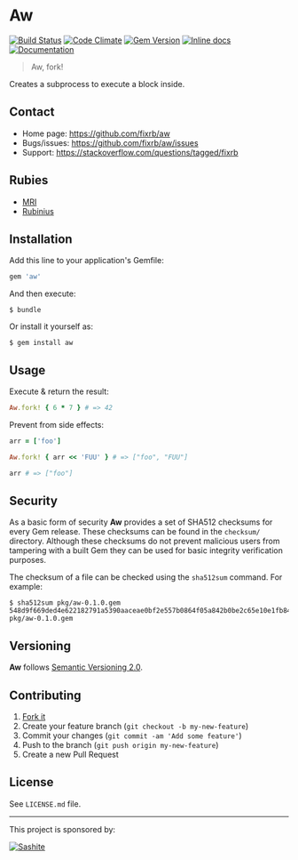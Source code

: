 # Aw

[![Build Status](https://travis-ci.org/fixrb/aw.svg?branch=master)][travis]
[![Code Climate](https://codeclimate.com/github/fixrb/aw/badges/gpa.svg)][codeclimate]
[![Gem Version](https://badge.fury.io/rb/aw.svg)][gem]
[![Inline docs](http://inch-ci.org/github/fixrb/aw.svg?branch=master)][inchpages]
[![Documentation](http://img.shields.io/:yard-docs-38c800.svg)][rubydoc]

> Aw, fork!

Creates a subprocess to execute a block inside.

## Contact

* Home page: https://github.com/fixrb/aw
* Bugs/issues: https://github.com/fixrb/aw/issues
* Support: https://stackoverflow.com/questions/tagged/fixrb

## Rubies

* [MRI](https://www.ruby-lang.org/)
* [Rubinius](http://rubini.us/)

## Installation

Add this line to your application's Gemfile:

```ruby
gem 'aw'
```

And then execute:

    $ bundle

Or install it yourself as:

    $ gem install aw

## Usage

Execute & return the result:

```ruby
Aw.fork! { 6 * 7 } # => 42
```

Prevent from side effects:

```ruby
arr = ['foo']

Aw.fork! { arr << 'FUU' } # => ["foo", "FUU"]

arr # => ["foo"]
```

## Security

As a basic form of security __Aw__ provides a set of SHA512 checksums for
every Gem release.  These checksums can be found in the `checksum/` directory.
Although these checksums do not prevent malicious users from tampering with a
built Gem they can be used for basic integrity verification purposes.

The checksum of a file can be checked using the `sha512sum` command.  For
example:

    $ sha512sum pkg/aw-0.1.0.gem
    548d9f669ded4e622182791a5390aaceae0bf2e557b0864f05a842b0be2c65e10e1fb8499f49a3b9efd0e8eaeb691351b1c670d6316ce49965a99683b1071389  pkg/aw-0.1.0.gem

## Versioning

__Aw__ follows [Semantic Versioning 2.0](http://semver.org/).

## Contributing

1. [Fork it](https://github.com/fixrb/aw/fork)
2. Create your feature branch (`git checkout -b my-new-feature`)
3. Commit your changes (`git commit -am 'Add some feature'`)
4. Push to the branch (`git push origin my-new-feature`)
5. Create a new Pull Request

## License

See `LICENSE.md` file.

[gem]: https://rubygems.org/gems/aw
[travis]: https://travis-ci.org/fixrb/aw
[codeclimate]: https://codeclimate.com/github/fixrb/aw
[inchpages]: http://inch-ci.org/github/fixrb/aw
[rubydoc]: http://rubydoc.info/gems/aw/frames

***

This project is sponsored by:

[![Sashite](http://sashite.com/img/sashite.png)](http://sashite.com/)
